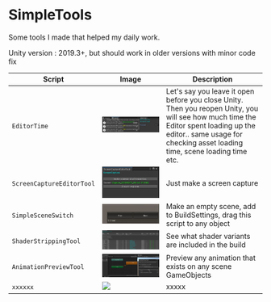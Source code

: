 # SimpleTools

Some tools I made that helped my daily work.

Unity version : 2019.3+, but should work in older versions with minor code fix

| Script | Image | Description |
| --- | - | --- |
| `EditorTime` | ![](READMEimages/EditorTime.JPG) | Let's say you leave it open before you close Unity. Then you reopen Unity, you will see how much time the Editor spent loading up the editor.. same usage for checking asset loading time, scene loading time etc. |
| `ScreenCaptureEditorTool` | ![](READMEimages/ScreenCaptureEditorTool.JPG) | Just make a screen capture |
| `SimpleSceneSwitch` | ![](READMEimages/SimpleSceneSwitch.JPG) | Make an empty scene, add to BuildSettings, drag this script to any object |
| `ShaderStrippingTool` | ![](READMEimages/ShaderStrippingTool.JPG) | See what shader variants are included in the build |
| `AnimationPreviewTool` | ![](READMEimages/AnimationPreviewTool.JPG) | Preview any animation that exists on any scene GameObjects |
| `xxxxxx` | ![](READMEimages/xxxxxx.JPG) | xxxxx |


